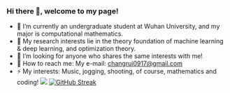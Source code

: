 ### Hi there 👋, welcome to my page!

<!--
**0917Ray/0917Ray** is a ✨ _special_ ✨ repository because its `README.md` (this file) appears on your GitHub profile.

Here are some ideas to get you started:

- 🔭 I’m currently an undergraduate student at Wuhan University, and my major is computational mathematics.
- 🌱 I’m currently taking many computational courses such as Numerical Analysis, and many mathematics courses such as Real Analysis.
- 👯 I’m looking to collaborate on new numerical methods in solving PDEs, for example, PINNs(physical informed neural network), DeepONet, and so on.
- 🤔 I’m looking for anyone who shares the same interests with me!
- 📫 How to reach me: My e-mail: 2021300002027@whu.edu.cn
- ⚡ My interests: Music, jogging, shooting, of course, mathematics and coding!
- 
-->
- 🔭 I’m currently an undergraduate student at Wuhan University, and my major is computational mathematics.
- 👯 My research interests lie in the theory foundation of machine learning & deep learning, and optimization theory. 
- 🤔 I’m looking for anyone who shares the same interests with me!
- 📧 How to reach me: My e-mail: changrui0917@gmail.com
- ⚡ My interests: Music, jogging, shooting, of course, mathematics and coding!
![](https://github-readme-stats.vercel.app/api?username=0917ray&theme=tokyonight)
[![GitHub Streak](https://streak-stats.demolab.com?user=0917Ray&theme=tokyonight&card_width=450)](https://git.io/streak-stats)
